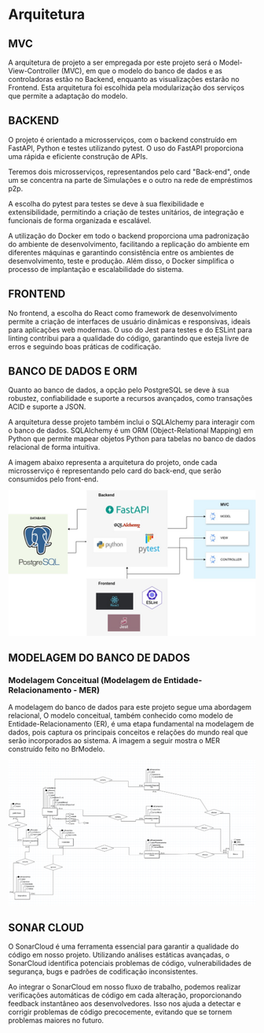 # Arquitetura

## MVC

A arquitetura de projeto a ser empregada por este projeto será o Model-View-Controller (MVC), em que o modelo do banco de dados e as controladoras estão no
Backend, enquanto as visualizações estarão no Frontend. Esta arquitetura foi escolhida pela modularização dos serviços que permite a adaptação do modelo.

## BACKEND

O projeto é orientado a microsserviços, com o backend construído em FastAPI, Python e testes utilizando pytest. O uso do FastAPI proporciona uma rápida e eficiente construção de APIs.

Teremos dois microsserviços, representandos pelo card "Back-end", onde um se concentra na parte de Simulações e o outro na rede de empréstimos p2p.

A escolha do pytest para testes se deve à sua flexibilidade e extensibilidade, permitindo a criação de testes unitários, de integração e funcionais de forma organizada e escalável.

A utilização do Docker em todo o backend proporciona uma padronização do ambiente de desenvolvimento, facilitando a replicação do ambiente em diferentes máquinas e garantindo consistência entre os ambientes de desenvolvimento, teste e produção. Além disso, o Docker simplifica o processo de implantação e escalabilidade do sistema.

## FRONTEND

No frontend, a escolha do React como framework de desenvolvimento permite a criação de interfaces de usuário dinâmicas e responsivas, ideais para aplicações web modernas. O uso do Jest para testes e do ESLint para linting contribui para a qualidade do código, garantindo que esteja livre de erros e seguindo boas práticas de codificação.

## BANCO DE DADOS E ORM

Quanto ao banco de dados, a opção pelo PostgreSQL se deve à sua robustez, confiabilidade e suporte a recursos avançados, como transações ACID e suporte a JSON.

A arquitetura desse projeto também inclui o SQLAlchemy para interagir com o banco de dados. SQLAlchemy é um ORM (Object-Relational Mapping) em Python que permite mapear objetos Python para tabelas no banco de dados relacional de forma intuitiva.

A imagem abaixo representa a arquitetura do projeto, onde cada microsserviço é representando pelo card do back-end, que serão consumidos pelo front-end.

![Arquitetura do Projeto](../assets/Dynamic/arquitetura.jpg)

## MODELAGEM DO BANCO DE DADOS

### Modelagem Conceitual (Modelagem de Entidade-Relacionamento - MER)

A modelagem do banco de dados para este projeto segue uma abordagem relacional, O modelo conceitual, também conhecido como modelo de Entidade-Relacionamento (ER), é uma etapa fundamental na modelagem de dados, pois captura os principais conceitos e relações do mundo real que serão incorporados ao sistema. A imagem a seguir mostra o MER construído feito no BrModelo.

<a href="../assets/Dynamic/banco.png" target="_blank">
    <img src="../assets/Dynamic/banco.png" alt="Modelagem do Projeto" style="max-width: 100%; height: auto;">
</a>

## SONAR CLOUD

O SonarCloud é uma ferramenta essencial para garantir a qualidade do código em nosso projeto. Utilizando análises estáticas avançadas, o SonarCloud identifica potenciais problemas de código, vulnerabilidades de segurança, bugs e padrões de codificação inconsistentes.

Ao integrar o SonarCloud em nosso fluxo de trabalho, podemos realizar verificações automáticas de código em cada alteração, proporcionando feedback instantâneo aos desenvolvedores. Isso nos ajuda a detectar e corrigir problemas de código precocemente, evitando que se tornem problemas maiores no futuro.

